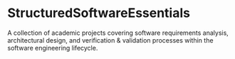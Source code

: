# StructuredSoftwareEssentials
A collection of academic projects covering software requirements analysis, architectural design, and verification &amp; validation processes within the software engineering lifecycle.
